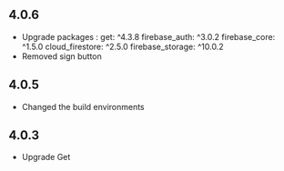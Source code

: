 ## 4.0.6
* Upgrade packages : get: ^4.3.8 firebase_auth: ^3.0.2 firebase_core: ^1.5.0 cloud_firestore: ^2.5.0 firebase_storage: ^10.0.2
* Removed sign button
## 4.0.5
* Changed the build environments
## 4.0.3
* Upgrade Get 
